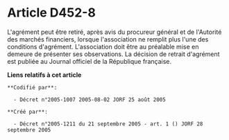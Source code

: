 # Article D452-8

L'agrément peut être retiré, après avis du procureur général et de l'Autorité des marchés financiers, lorsque l'association
ne remplit plus l'une des conditions d'agrément. L'association doit être au préalable mise en demeure de présenter ses
observations. La décision de retrait d'agrément est publiée au Journal officiel de la République française.

**Liens relatifs à cet article**

	**Codifié par**:

	  - Décret n°2005-1007 2005-08-02 JORF 25 août 2005

	**Créé par**:

	  - Décret n°2005-1211 du 21 septembre 2005 - art. 1 () JORF 28 septembre 2005
